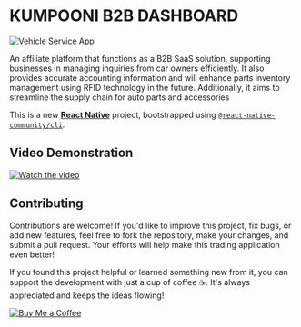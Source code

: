 # KUMPOONI B2B DASHBOARD

![Vehicle Service App](https://scontent.fceb8-1.fna.fbcdn.net/v/t39.30808-6/455873562_466352429641521_4202068702311705101_n.jpg?_nc_cat=106&ccb=1-7&_nc_sid=127cfc&_nc_ohc=w6sl0qdi2j8Q7kNvgFvSWXx&_nc_zt=23&_nc_ht=scontent.fceb8-1.fna&_nc_gid=Ap7UUdlXvauVybLW-3ZNhqA&oh=00_AYDNsEISleihhXpWtqdDxSCPeen3Ls9k4wklklySgo1MHg&oe=677020C7)


An affiliate platform that functions as a B2B SaaS solution, supporting businesses in managing inquiries from car owners efficiently. It also provides accurate accounting information and will enhance parts inventory management using RFID technology in the future. Additionally, it aims to streamline the supply chain for auto parts and accessories

This is a new [**React Native**](https://reactnative.dev) project, bootstrapped using [`@react-native-community/cli`](https://github.com/react-native-community/cli).

## Video Demonstration

[![Watch the video](https://img.youtube.com/vi/Gv9Ea1YLFHI/0.jpg)](https://www.youtube.com/watch?v=Gv9Ea1YLFHI)


## Contributing

Contributions are welcome! If you'd like to improve this project, fix bugs, or add new features, feel free to fork the repository, make your changes, and submit a pull request. Your efforts will help make this trading application even better!

If you found this project helpful or learned something new from it, you can support the development with just a cup of coffee ☕. It's always appreciated and keeps the ideas flowing!

[![Buy Me a Coffee](https://img.shields.io/badge/Buy%20Me%20a%20Coffee-Support-blue?style=for-the-badge&logo=coffee&logoColor=white)](https://buymeacoffee.com/jonelpericon)

